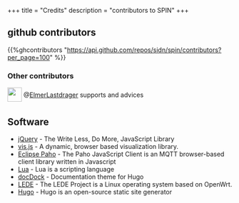 +++
title = "Credits"
description = "contributors to SPIN"
+++


## github contributors
{{%ghcontributors "https://api.github.com/repos/sidn/spin/contributors?per_page=100" %}}

### Other contributors
<div class="ghContributors">
    <div>
      <img src="https://avatars0.githubusercontent.com/u/1679693?s=460&v=4" class="inline" width="32" height="32" style="height: 32px;height: 32px;margin-bottom:.25em; vertical-align:middle; ">
      <label>@<a href="https://github.com/ElmerLastdrager">ElmerLastdrager</a></label>
      <span class="contributions">supports and advices</span>
    </div>
</div>

## Software
* [jQuery](https://jquery.com) - The Write Less, Do More, JavaScript Library
* [vis.js](http://visjs.org/) - A dynamic, browser based visualization library.
* [Eclipse Paho](https://www.eclipse.org/paho/clients/js/) - The Paho JavaScript Client is an MQTT browser-based client library written in Javascript
* [Lua](https://www.lua.org/) - Lua is a scripting language
* [docDock](https://themes.gohugo.io/docdock/) - Documentation theme for Hugo
* [LEDE](https://lede-project.org/) - The LEDE Project is a Linux operating system based on OpenWrt.
* [Hugo](https://gohugo.io/) - Hugo is an open-source static site generator

